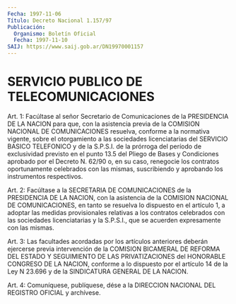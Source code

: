 ```yaml
---
Fecha: 1997-11-06
Título: Decreto Nacional 1.157/97
Publicación:
  Organismo: Boletín Oficial
  Fecha: 1997-11-10
SAIJ: https://www.saij.gob.ar/DN19970001157
---
```

# SERVICIO PUBLICO DE TELECOMUNICACIONES

<a id="1"></a>
Art. 1: Facúltase al señor Secretario de Comunicaciones  de la PRESIDENCIA  DE LA NACION para que, con la asistencia previa de  la COMISION  NACIONAL   DE  COMUNICACIONES  resuelva,  conforme  a  la normativa  vigente,  sobre    el   otorgamiento  a  las  sociedades licenciatarias del SERVICIO BASICO  TELEFONICO  y de la S.P.S.I. de la prórroga del período de exclusividad previsto  en  el punto 13.5 del Pliego de Bases y Condiciones aprobado por el Decreto N. 62/90 o, en su caso, renegocie los contratos oportunamente celebrados con las  mismas,  suscribiendo y aprobando los instrumentos respectivos.

<a id="2"></a>
Art.  2: Facúltase  a  la  SECRETARIA  DE  COMUNICACIONES  de  la PRESIDENCIA DE LA NACION, con la asistencia de la COMISION NACIONAL DE COMUNICACIONES, en tanto se resuelva lo dispuesto en el artículo 1, a adoptar  las  medidas  provisionales relativas a los contratos celebrados con las sociedades  licenciatarias y la S.P.S.I., que se acuerden expresamente con las mismas.

<a id="3"></a>
Art.  3: Las facultades acordadas  por  los  artículos  anteriores deberán  ejercerse  previa intervención de la COMISION BICAMERAL DE REFORMA  DEL  ESTADO  Y  SEGUIMIENTO  DE  LAS  PRIVATIZACIONES  del HONORABLE CONGRESO DE LA  NACION,  conforme  a  lo dispuesto por el artículo 14 de la Ley N 23.696 y de la SINDICATURA GENERAL DE LA NACION.

<a id="4"></a>
Art. 4: Comuníquese, publíquese, dése a la DIRECCION  NACIONAL DEL REGISTRO  OFICIAL  y  archívese.